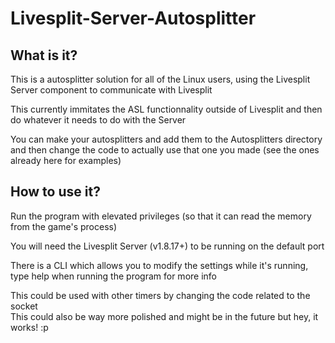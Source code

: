 # Livesplit-Server-Autosplitter

## What is it?

This is a autosplitter solution for all of the Linux users, using the Livesplit Server component to communicate with Livesplit

This currently immitates the ASL functionnality outside of Livesplit and then do whatever it needs to do with the Server

You can make your autosplitters and add them to the Autosplitters directory and then change the code to actually use that one you made (see the ones already here for examples)

## How to use it?

Run the program with elevated privileges (so that it can read the memory from the game's process)

You will need the Livesplit Server (v1.8.17+) to be running on the default port

There is a CLI which allows you to modify the settings while it's running, type help when running the program for more info

This could be used with other timers by changing the code related to the socket  
This could also be way more polished and might be in the future but hey, it works! :p
